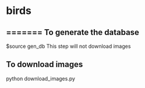 # birds
=======
To generate the database
------------------------
$source gen_db
This step will not download images

To download images
--------------------
python download_images.py
